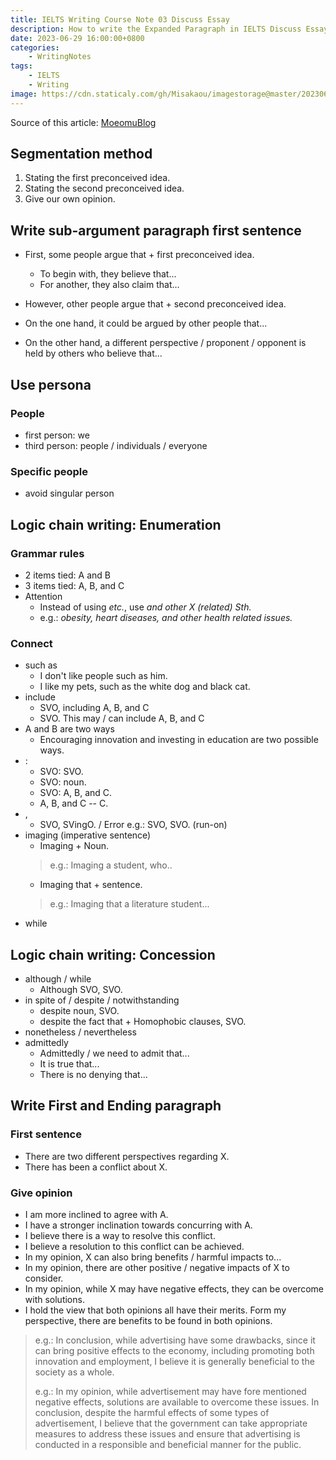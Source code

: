 ```yaml
---
title: IELTS Writing Course Note 03 Discuss Essay
description: How to write the Expanded Paragraph in IELTS Discuss Essay
date: 2023-06-29 16:00:00+0800
categories:
    - WritingNotes
tags:
    - IELTS
    - Writing
image: https://cdn.staticaly.com/gh/Misakaou/imagestorage@master/20230630/IELTS-Writing-Course-Note-03-Discuss-Essay.573jmp76c1kw.webp
---
```


Source of this article: [MoeomuBlog](/posts/ielts-writing-course-note-03-discuss-essay/)

## Segmentation method

1. Stating the first preconceived idea.
2. Stating the second preconceived idea.
3. Give our own opinion.

## Write sub-argument paragraph first sentence

- First, some people argue that + first preconceived idea.
  - To begin with, they believe that...
  - For another, they also claim that...
- However, other people argue that + second preconceived idea.

- On the one hand, it could be argued by other people that...
- On the other hand, a different perspective / proponent / opponent is held by others who believe that...

## Use persona

### People

- first person: we
- third person: people / individuals / everyone

### Specific people

- avoid singular person

## Logic chain writing: Enumeration

### Grammar rules

- 2 items tied: A and B
- 3 items tied: A, B, and C
- Attention
  - Instead of using *etc.*, use *and other X (related) Sth.*
  - e.g.: *obesity, heart diseases, and other health related issues.*

### Connect

- such as
  - I don't like people such as him.
  - I like my pets, such as the white dog and black cat.
- include
  - SVO, including A, B, and C
  - SVO. This may / can include A, B, and C
- A and B are two ways
  - Encouraging innovation and investing in education are two possible ways.
- :
  - SVO: SVO.
  - SVO: noun.
  - SVO: A, B, and C.
  - A, B, and C -- C.
- ,
  - SVO, SVingO. / Error e.g.: SVO, SVO. (run-on)
- imaging (imperative sentence)
  - Imaging + Noun.
  > e.g.: Imaging a student, who..
  - Imaging that + sentence.
  > e.g.: Imaging that a literature student...
- while

## Logic chain writing: Concession

- although / while
  - Although SVO, SVO.
- in spite of / despite / notwithstanding
  - despite noun, SVO.
  - despite the fact that + Homophobic clauses, SVO.
- nonetheless / nevertheless
- admittedly
  - Admittedly / we need to admit that...
  - It is true that...
  - There is no denying that...

## Write First and Ending paragraph

### First sentence

- There are two different perspectives regarding X.
- There has been a conflict about X.

### Give opinion

- I am more inclined to agree with A.
- I have a stronger inclination towards concurring with A.
- I believe there is a way to resolve this conflict.
- I believe a resolution to this conflict can be achieved.
- In my opinion, X can also bring benefits / harmful impacts to...
- In my opinion, there are other positive / negative impacts of X to consider.
- In my opinion, while X may have negative effects, they can be overcome with solutions.
- I hold the view that both opinions all have their merits. Form my perspective, there are benefits to be found in both opinions.

> e.g.: In conclusion, while advertising have some drawbacks, since it can bring positive effects to the economy, including promoting both innovation and employment, I believe it is generally beneficial to the society as a whole.
>
> e.g.: In my opinion, while advertisement may have fore mentioned negative effects, solutions are available to overcome these issues. In conclusion, despite the harmful effects of some types of advertisement, I believe that the government can take appropriate measures to address these issues and ensure that advertising is conducted in a responsible and beneficial manner for the public.
